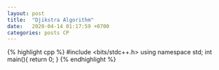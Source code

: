 ```yaml
---
layout: post
title:  "Djikstra Algorithm"
date:   2020-04-14 01:17:59 +0700
categories: posts CP
---
```

{% highlight cpp %}
#include <bits/stdc++.h>
using namespace std;
int main(){
    return 0;
}
{% endhighlight %}
